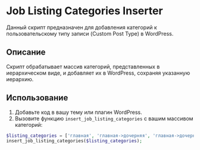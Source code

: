 # Job Listing Categories Inserter

Данный скрипт предназначен для добавления категорий к пользовательскому типу записи (Custom Post Type) в WordPress.

## Описание

Скрипт обрабатывает массив категорий, представленных в иерархическом виде, и добавляет их в WordPress, сохраняя указанную иерархию.

## Использование

1. Добавьте код в вашу тему или плагин WordPress.
2. Вызовите функцию `insert_job_listing_categories` с вашим массивом категорий:

```php
$listing_categories = ['главная', 'главная->дочерняя', 'главная->дочерняя2'];
insert_job_listing_categories($listing_categories);
